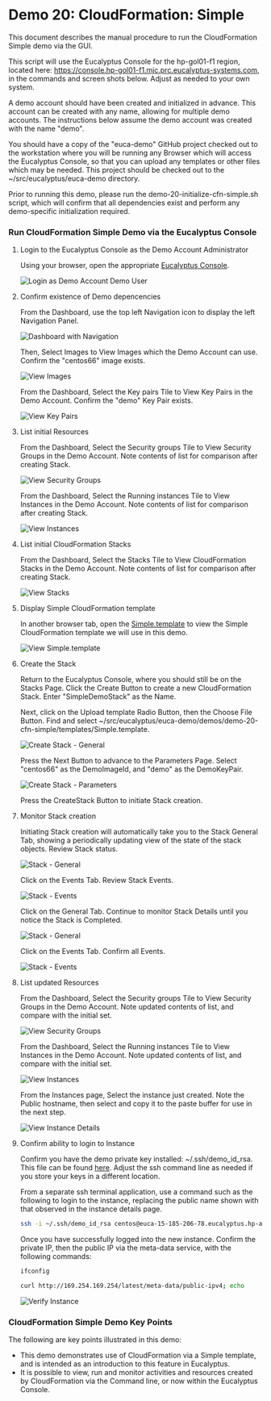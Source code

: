 # Demo 20: CloudFormation: Simple

This document describes the manual procedure to run the CloudFormation Simple demo via the GUI.

This script will use the Eucalyptus Console for the hp-gol01-f1 region, located here:
https://console.hp-gol01-f1.mjc.prc.eucalyptus-systems.com, in the commands and screen shots
below. Adjust as needed to your own system.

A demo account should have been created and initialized in advance. This account can be
created with any name, allowing for multiple demo accounts. The instructions below assume
the demo account was created with the name "demo".

You should have a copy of the "euca-demo" GitHub project checked out to the workstation 
where you will be running any Browser which will access the Eucalyptus Console, so that
you can upload any templates or other files which may be needed. This project should be
checked out to the ~/src/eucalyptus/euca-demo directory.

Prior to running this demo, please run the demo-20-initialize-cfn-simple.sh script, which
will confirm that all dependencies exist and perform any demo-specific initialization
required.

### Run CloudFormation Simple Demo via the Eucalyptus Console

1. Login to the Eucalyptus Console as the Demo Account Administrator

    Using your browser, open the appropriate [Eucalyptus Console](https://console.hp-aw2-1.hpcloudsvc.com).

    ![Login as Demo Account Demo User](../images/demo-20-run-cfn-simple-01-login.png?raw=true)

2. Confirm existence of Demo depencencies

    From the Dashboard, use the top left Navigation icon to display the left Navigation Panel.

    ![Dashboard with Navigation](../images/demo-20-run-cfn-simple-02-dashboard.png?raw=true)

    Then, Select Images to View Images which the Demo Account can use.
    Confirm the "centos66" image exists.

    ![View Images](../images/demo-20-run-cfn-simple-02-images.png?raw=true)

    From the Dashboard, Select the Key pairs Tile to View Key Pairs in the Demo Account.
    Confirm the "demo" Key Pair exists.

    ![View Key Pairs](../images/demo-20-run-cfn-simple-02-key-pairs.png?raw=true)

3. List initial Resources

    From the Dashboard, Select the Security groups Tile to View Security Groups in the
    Demo Account. Note contents of list for comparison after creating Stack.

    ![View Security Groups](../images/demo-20-run-cfn-simple-03-security-groups.png?raw=true)

    From the Dashboard, Select the Running instances Tile to View Instances in the
    Demo Account. Note contents of list for comparison after creating Stack.

    ![View Instances](../images/demo-20-run-cfn-simple-03-instances.png?raw=true)

4. List initial CloudFormation Stacks

    From the Dashboard, Select the Stacks Tile to View CloudFormation Stacks in the
    Demo Account. Note contents of list for comparison after creating Stack.

    ![View Stacks](../images/demo-20-run-cfn-simple-04-stacks.png?raw=true)

5. Display Simple CloudFormation template

    In another browser tab, open the [Simple.template](../templates/Simple.template) to view the Simple
    CloudFormation template we will use in this demo.

    ![View Simple.template](../images/demo-20-run-cfn-simple-05-simple-template.png?raw=true)

6. Create the Stack

    Return to the Eucalyptus Console, where you should still be on the Stacks Page. Click the
    Create Button to create a new CloudFormation Stack. Enter "SimpleDemoStack" as the Name.
    
    Next, click on the Upload template Radio Button, then the Choose File Button. Find and
    select ~/src/eucalyptus/euca-demo/demos/demo-20-cfn-simple/templates/Simple.template.

    ![Create Stack - General](../images/demo-20-run-cfn-simple-06-create-general.png?raw=true)

    Press the Next Button to advance to the Parameters Page. Select "centos66" as the DemoImageId,
    and "demo" as the DemoKeyPair.

    ![Create Stack - Parameters](../images/demo-20-run-cfn-simple-06-create-parameters.png?raw=true)

    Press the CreateStack Button to initiate Stack creation.

7. Monitor Stack creation

    Initiating Stack creation will automatically take you to the Stack General Tab, showing a 
    periodically updating view of the state of the stack objects. Review Stack status.

    ![Stack - General](../images/demo-20-run-cfn-simple-07-stack-01-details.png?raw=true)

    Click on the Events Tab. Review Stack Events.

    ![Stack - Events](../images/demo-20-run-cfn-simple-07-stack-01-events.png?raw=true)

    Click on the General Tab. Continue to monitor Stack Details until you notice the Stack is
    Completed.

    ![Stack - General](../images/demo-20-run-cfn-simple-07-stack-02-details.png?raw=true)

    Click on the Events Tab. Confirm all Events.

    ![Stack - Events](../images/demo-20-run-cfn-simple-07-stack-02-events.png?raw=true)

8. List updated Resources

    From the Dashboard, Select the Security groups Tile to View Security Groups in the
    Demo Account. Note updated contents of list, and compare with the initial set.

    ![View Security Groups](../images/demo-20-run-cfn-simple-08-security-groups.png?raw=true)

    From the Dashboard, Select the Running instances Tile to View Instances in the
    Demo Account. Note updated contents of list, and compare with the initial set.

    ![View Instances](../images/demo-20-run-cfn-simple-08-instances.png?raw=true)

    From the Instances page, Select the instance just created. Note the Public hostname,
    then select and copy it to the paste buffer for use in the next step.

    ![View Instance Details](../images/demo-20-run-cfn-simple-08-instance-details.png?raw=true)

9. Confirm ability to login to Instance

    Confirm you have the demo private key installed: ~/.ssh/demo_id_rsa. This file can
    be found [here](../../../keys/demo_id_rsa). Adjust the ssh command line as needed if
    you store your keys in a different location.

    From a separate ssh terminal application, use a command such as the following
    to login to the instance, replacing the public name shown with that observed in
    the instance details page.

    ```bash
    ssh -i ~/.ssh/demo_id_rsa centos@euca-15-185-206-78.eucalyptus.hp-aw2-1.hpcloudsvc.com
    ```

    Once you have successfully logged into the new instance. Confirm the private IP, then
    the public IP via the meta-data service, with the following commands:

    ```bash
    ifconfig

    curl http://169.254.169.254/latest/meta-data/public-ipv4; echo
    ```

    ![Verify Instance](../images/demo-20-run-cfn-simple-09-validate.png?raw=true)

### CloudFormation Simple Demo Key Points

The following are key points illustrated in this demo:

* This demo demonstrates use of CloudFormation via a Simple template, and is intended as an
  introduction to this feature in Eucalyptus.
* It is possible to view, run and monitor activities and resources created by CloudFormation
  via the Command line, or now within the Eucalyptus Console.

